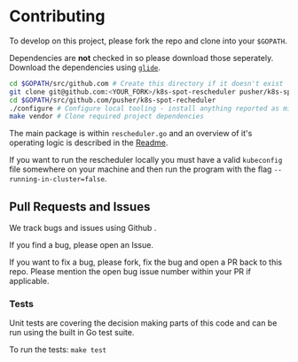 # Contributing
To develop on this project, please fork the repo and clone into your `$GOPATH`.

Dependencies are **not** checked in so please download those seperately.
Download the dependencies using [`glide`](https://github.com/Masterminds/glide).

```bash
cd $GOPATH/src/github.com # Create this directory if it doesn't exist
git clone git@github.com:<YOUR_FORK>/k8s-spot-rescheduler pusher/k8s-spot-rescheduler
cd $GOPATH/src/github.com/pusher/k8s-spot-recheduler
./configure # Configure local tooling - install anything reported as missing
make vendor # Clone required project dependencies
```

The main package is within `rescheduler.go` and an overview of it's operating logic is described in the [Readme](README.md/#operating-logic).

If you want to run the rescheduler locally you must have a valid `kubeconfig` file somewhere on your machine and then run the program with the flag `--running-in-cluster=false`.

## Pull Requests and Issues
We track bugs and issues using Github .

If you find a bug, please open an Issue.

If you want to fix a bug, please fork, fix the bug and open a PR back to this repo.
Please mention the open bug issue number within your PR if applicable.

### Tests
Unit tests are covering the decision making parts of this code and can be run using the built in Go test suite.

To run the tests: `make test`
